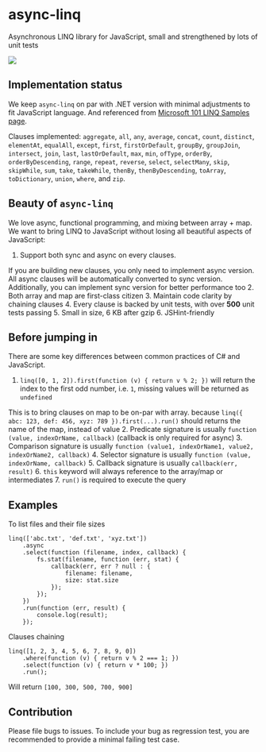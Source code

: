 # async-linq
Asynchronous LINQ library for JavaScript, small and strengthened by lots of unit tests

<img src="https://travis-ci.org/candrholdings/async-linq.svg?branch=master" />

Implementation status
---

We keep `async-linq` on par with .NET version with minimal adjustments to fit JavaScript language. And  referenced from [Microsoft 101 LINQ Samples page](https://code.msdn.microsoft.com/101-LINQ-Samples-3fb9811b).

Clauses implemented: `aggregate`, `all`, `any`, `average`, `concat`, `count`, `distinct`, `elementAt`, `equalAll`, `except`, `first`, `firstOrDefault`, `groupBy`, `groupJoin`, `intersect`, `join`, `last`, `lastOrDefault`, `max`, `min`, `ofType`, `orderBy`, `orderByDescending`, `range`, `repeat`, `reverse`, `select`, `selectMany`, `skip`, `skipWhile`, `sum`, `take`, `takeWhile`, `thenBy`, `thenByDescending`, `toArray`, `toDictionary`, `union`, `where`, and `zip`.

Beauty of `async-linq`
---

We love async, functional programming, and mixing between array + map. We want to bring LINQ to JavaScript without losing all beautiful aspects of JavaScript:

 1. Support both sync and async on every clauses.

 If you are building new clauses, you only need to implement async version. All async clauses will be automatically converted to sync version. Additionally, you can implement sync version for better performance too
 2. Both array and map are first-class citizen
 3. Maintain code clarity by chaining clauses
 4. Every clause is backed by unit tests, with over **500** unit tests passing
 5. Small in size, 6 KB after gzip
 6. JSHint-friendly

Before jumping in
---

There are some key differences between common practices of C# and JavaScript.

 1. `linq([0, 1, 2]).first(function (v) { return v % 2; })` will return the index to the first odd number, i.e. `1`, missing values will be returned as `undefined`

 This is to bring clauses on map to be on-par with array. because `linq({ abc: 123, def: 456, xyz: 789 }).first(...).run()` should returns the name of the map, instead of value
 2. Predicate signature is usually `function (value, indexOrName, callback)` (callback is only required for async)
 3. Comparison signature is usually `function (value1, indexOrName1, value2, indexOrName2, callback)`
 4. Selector signature is usually `function (value, indexOrName, callback)`
 5. Callback signature is usually `callback(err, result)`
 6. `this` keyword will always reference to the array/map or intermediates
 7. `run()` is required to execute the query

Examples
---

To list files and their file sizes

```
linq(['abc.txt', 'def.txt', 'xyz.txt'])
	.async
	.select(function (filename, index, callback) {
	    fs.stat(filename, function (err, stat) {
	        callback(err, err ? null : {
	            filename: filename,
	            size: stat.size
	        });
	    });
	})
	.run(function (err, result) {
	    console.log(result);
	});
```

Clauses chaining

```
linq([1, 2, 3, 4, 5, 6, 7, 8, 9, 0])
    .where(function (v) { return v % 2 === 1; })
    .select(function (v) { return v * 100; })
    .run();
```

Will return `[100, 300, 500, 700, 900]`

Contribution
---

Please file bugs to issues. To include your bug as regression test, you are recommended to provide a minimal failing test case.
